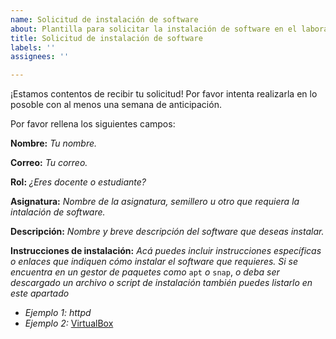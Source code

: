 ```yaml
---
name: Solicitud de instalación de software
about: Plantilla para solicitar la instalación de software en el laboratorio de Telemática.
title: Solicitud de instalación de software
labels: ''
assignees: ''

---
```


¡Estamos contentos de recibir tu solicitud! Por favor intenta realizarla en lo posoble con al menos una semana de anticipación.

Por favor rellena los siguientes campos:

**Nombre:** _Tu nombre._

**Correo:** _Tu correo._

**Rol:** _¿Eres docente o estudiante?_

**Asignatura:** _Nombre de la asignatura, semillero u otro que requiera la intalación de software._

**Descripción:** _Nombre y breve descripción del software que deseas instalar._

**Instrucciones de instalación:** _Acá puedes incluir instrucciones específicas o enlaces que indiquen cómo instalar el software que requieres. Si se encuentra en un gestor de paquetes como_ ``apt`` _o_ ``snap``, _o deba ser descargado un archivo o script de instalación también puedes listarlo en este apartado_

- _Ejemplo 1: httpd_
- _Ejemplo 2:_ [VirtualBox](https://www.virtualbox.org/wiki/Linux_Downloads)
